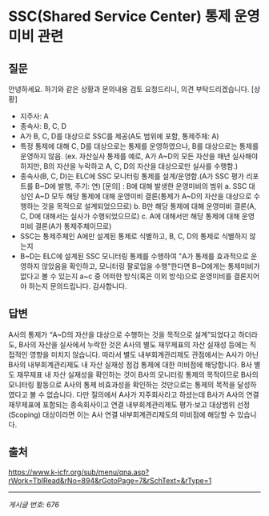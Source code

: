 # SSC(Shared Service Center) 통제 운영미비 관련

## 질문
안녕하세요.
하기와 같은 상황과 문의내용 검토 요청드리니, 의견 부탁드리겠습니다.
[상황]
- 지주사: A
- 종속사: B, C, D
- A가 B, C, D를 대상으로 SSC를 제공(A도 범위에 포함, 통제주체: A)
- 특정 통제에 대해 C, D를 대상으로는 통제를 운영하였으나, B를 대상으로는 통제를 운영하지 않음.
(ex. 자산실사 통제를 예로, A가 A~D의 모든 자산을 매년 실사해야 하지만, B의 자산을 누락하고 A, C, D의 자산을 대상으로만 실사를 수행함.)
- 종속사(B, C, D)는 ELC에 SSC 모니터링 통제를 설계/운영함.(A가 SSC 평가 리포트를 B~D에 발행, 주기: 연)
[문의]
: B에 대해 발생한 운영미비의 범위
a. SSC 대상인 A~D 모두 해당 통제에 대해 운영미비 결론(통제가 A~D의 자산을 대상으로 수행하는 것을 목적으로 설계되었으므로)
b. B만 해당 통제에 대해 운영미비 결론(A, C, D에 대해서는 실사가 수행되었으므로)
c. A에 대해서만 해당 통제에 대해 운영미비 결론(A가 통제주체이므로)
- SSC는 통제주체인 A에만 설계된 통제로 식별하고, B, C, D의 통제로 식별하지 않는지
- B~D는 ELC에 설계된 SSC 모니터링 통제를 수행하여 "A가 통제를 효과적으로 운영하지 않았음을 확인하고, 모니터링 팔로업을 수행"한다면 B~D에게는 통제미비가 없다고 볼 수 있는지
a~c 중 어떠한 방식(혹은 이외 방식)으로 운영미비를 결론지어야 하는지 문의드립니다.
감사합니다.

## 답변
A사의 통제가 “A~D의 자산을 대상으로 수행하는 것을 목적으로 설계”되었다고 하더라도, B사의 자산을 실사에서 누락한 것은 A사의 별도 재무제표의 자산 실재성 등에는 직접적인 영향을 미치지 않습니다. 따라서 별도 내부회계관리제도 관점에서는 A사가 아닌 B사의 내부회계관리제도 내 자산 실재성 점검 통제에 대한 미비점에 해당합니다. B사 별도 재무제표 내 자산 실재성을 확인하는 것이 B사의 모니터링 통제의 목적이므로 B사의 모니터링 활동으로 A사의 통제 비효과성을 확인하는 것만으로는 통제의 목적을 달성하였다고 볼 수 없습니다.
다만 질의에서 A사가 지주회사라고 하셨는데 B사가 A사의 연결재무제표에 포함되는 종속회사이고 연결 내부회계관리제도 평가·보고 대상범위 선정(Scoping) 대상이라면 이는 A사 연결 내부회계관리제도의 미비점에 해당할 수 있습니다.

## 출처
https://www.k-icfr.org/sub/menu/qna.asp?rWork=TblRead&rNo=894&rGotoPage=7&rSchText=&rType=1

---
*게시글 번호: 676*
